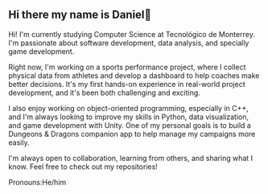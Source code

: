 ## Hi there my name is Daniel👋

Hi! I'm currently studying Computer Science at Tecnológico de Monterrey. I'm passionate about software development, data analysis, and specially game development.

Right now, I'm working on a sports performance project, where I collect physical data from athletes and develop a dashboard to help coaches make better decisions. It's my first hands-on experience in real-world project development, and it's been both challenging and exciting.

I also enjoy working on object-oriented programming, especially in C++, and I'm always looking to improve my skills in Python, data visualization, and game development with Unity. One of my personal goals is to build a Dungeons & Dragons companion app to help manage my campaigns more easily.

I'm always open to collaboration, learning from others, and sharing what I know. Feel free to check out my repositories!

Pronouns:He/him
